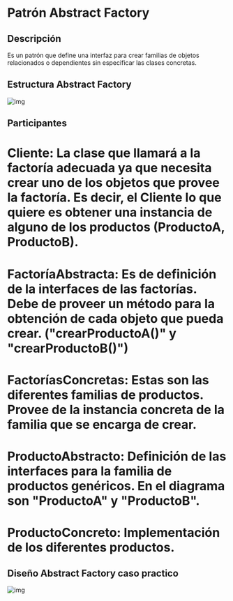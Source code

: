 # Patrón Abstract Factory

## Descripción

Es un patrón que define una interfaz para crear familias de objetos relacionados o dependientes sin especificar las clases concretas.

## Estructura Abstract Factory

![img](https://github.com/DanZaky/PatronesDocumentacion/blob/master/CatalogoPatrones/img/PatronFactoriaAbstracta.jpg)

## Participantes

  # Cliente: La clase que llamará a la factoría adecuada ya que necesita crear uno de los objetos que provee la factoría. Es decir, el Cliente lo que quiere es obtener una instancia de alguno de los productos (ProductoA, ProductoB).
  # FactoríaAbstracta: Es de definición de la interfaces de las factorías. Debe de proveer un método para la obtención de cada objeto que pueda crear. ("crearProductoA()" y "crearProductoB()")
  # FactoríasConcretas: Estas son las diferentes familias de productos. Provee de la instancia concreta de la familia que se encarga de crear.
  # ProductoAbstracto: Definición de las interfaces para la familia de productos genéricos. En el diagrama son "ProductoA" y "ProductoB". 
  # ProductoConcreto: Implementación de los diferentes productos.

## Diseño Abstract Factory caso practico

![img](https://github.com/DanZaky/PatronesDocumentacion/blob/master/CatalogoPatrones/img/Dise%C3%B1oAbstractFactory.png)
